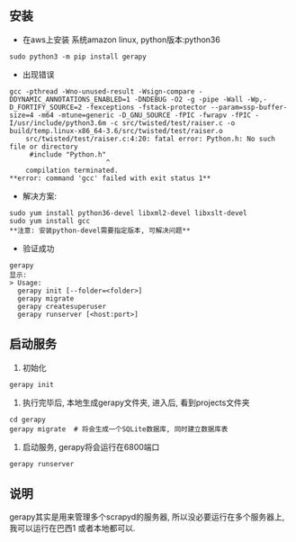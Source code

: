 ## 安装

- 在aws上安装 系统amazon linux, python版本:python36
```
sudo python3 -m pip install gerapy 
```

- 出现错误
```
gcc -pthread -Wno-unused-result -Wsign-compare -DDYNAMIC_ANNOTATIONS_ENABLED=1 -DNDEBUG -O2 -g -pipe -Wall -Wp,-D_FORTIFY_SOURCE=2 -fexceptions -fstack-protector --param=ssp-buffer-size=4 -m64 -mtune=generic -D_GNU_SOURCE -fPIC -fwrapv -fPIC -I/usr/include/python3.6m -c src/twisted/test/raiser.c -o build/temp.linux-x86_64-3.6/src/twisted/test/raiser.o
    src/twisted/test/raiser.c:4:20: fatal error: Python.h: No such file or directory
     #include "Python.h"
                        ^
    compilation terminated.
**error: command 'gcc' failed with exit status 1**
```

- 解决方案:
```
sudo yum install python36-devel libxml2-devel libxslt-devel
sudo yum install gcc
**注意: 安装python-devel需要指定版本, 可解决问题**
```

- 验证成功
```
gerapy 
显示:
> Usage:
  gerapy init [--folder=<folder>]
  gerapy migrate
  gerapy createsuperuser
  gerapy runserver [<host:port>]
```

## 启动服务

1. 初始化
```
gerapy init
```
1. 执行完毕后, 本地生成gerapy文件夹, 进入后, 看到projects文件夹
```
cd gerapy
gerapy migrate  # 将会生成一个SQLite数据库, 同时建立数据库表
```
1. 启动服务, gerapy将会运行在6800端口
```
gerapy runserver
```

## 说明

gerapy其实是用来管理多个scrapyd的服务器, 所以没必要运行在多个服务器上, 
我可以运行在巴西1 或者本地都可以.


